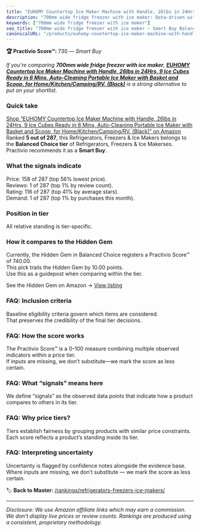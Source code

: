 ```yaml
---
title: "EUHOMY Countertop Ice Maker Machine with Handle, 26lbs in 24Hrs, 9 Ice Cubes Ready in 6 Mins, Auto-Cleaning Portable Ice Maker with Basket and Scoop, for Home/Kitchen/Camping/RV. (Black)"
description: "700mm wide fridge freezer with ice maker: Data-driven within Balanced Choice ranking using the Practivio Score™. Positioned by quality, value, demand, findabil…"
keywords: ["700mm wide fridge freezer with ice maker"]
seo_title: "700mm wide fridge freezer with ice maker — Smart Buy Balanced Choice (2025)"
canonicalURL: "/products/euhomy-countertop-ice-maker-machine-with-handle-26lbs-in-24hrs-9-ice-cubes-ready-in-6-mins-auto-cleaning-portable-ice-maker-with-basket-and-scoop-for-homekitchencampingrv-black-B0BWHZJHPL/"
---
```


**🏆 Practivio Score™:** 730 — _Smart Buy_


*If you're comparing **700mm wide fridge freezer with ice maker**, **[EUHOMY Countertop Ice Maker Machine with Handle, 26lbs in 24Hrs, 9 Ice Cubes Ready in 6 Mins, Auto-Cleaning Portable Ice Maker with Basket and Scoop, for Home/Kitchen/Camping/RV. (Black)](https://www.amazon.com/dp/B0BWHZJHPL?tag=practivio-20)** is a strong alternative to put on your shortlist.*
### Quick take
[Shop “EUHOMY Countertop Ice Maker Machine with Handle, 26lbs in 24Hrs, 9 Ice Cubes Ready in 6 Mins, Auto-Cleaning Portable Ice Maker with Basket and Scoop, for Home/Kitchen/Camping/RV. (Black)” on Amazon](https://www.amazon.com/dp/B0BWHZJHPL?tag=practivio-20)
Ranked **5 out of 287**, this Refrigerators, Freezers & Ice Makers belongs to the **Balanced Choice tier** of Refrigerators, Freezers & Ice Makerses.  
Practivio recommends it as a **Smart Buy**.

### What the signals indicate
Price: 158 of 287 (top 56% lowest price).  
Reviews: 1 of 287 (top 1% by review count).  
Rating: 116 of 287 (top 41% by average stars).  
Demand: 1 of 287 (top 1% by purchases this month).

### Position in tier
All relative standing is tier-specific.

### How it compares to the Hidden Gem
Currently, the Hidden Gem in Balanced Choice registers a Practivio Score™ of 740.00.  
This pick trails the Hidden Gem by 10.00 points.  
Use this as a guidepost when comparing within the tier.  

See the Hidden Gem on Amazon → [View listing](https://www.amazon.com/dp/B07J1YVSNQ?tag=practivio-20)

### FAQ: Inclusion criteria
Baseline eligibility criteria govern which items are considered.  
That preserves the credibility of the final tier decisions.

### FAQ: How the score works
The Practivio Score™ is a 0–100 measure combining multiple observed indicators within a price tier.  
If inputs are missing, we don’t substitute—we mark the score as less certain.

### FAQ: What “signals” means here
We define “signals” as the observed data points that indicate how a product compares to others in its tier.

### FAQ: Why price tiers?
Tiers establish fairness by grouping products with similar price constraints.  
Each score reflects a product’s standing inside its tier.

### FAQ: Interpreting uncertainty
Uncertainty is flagged by confidence notes alongside the evidence base.  
Where inputs are missing, we don’t substitute — we mark the score as less certain.


🏷️ **Back to Master:** [/rankings/refrigerators-freezers-ice-makers/](/rankings/refrigerators-freezers-ice-makers/)

---
_Disclosure: We use Amazon affiliate links which may earn a commission. We don’t display live prices or review counts. Rankings are produced using a consistent, proprietary methodology._
